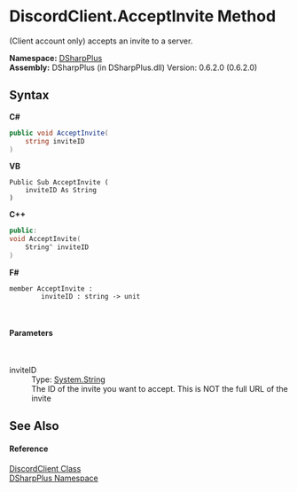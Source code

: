 # DiscordClient.AcceptInvite Method 
 

(Client account only) accepts an invite to a server.

**Namespace:**&nbsp;<a href="503971eb-de5e-a570-9922-de9500a9b1cc">DSharpPlus</a><br />**Assembly:**&nbsp;DSharpPlus (in DSharpPlus.dll) Version: 0.6.2.0 (0.6.2.0)

## Syntax

**C#**<br />
``` C#
public void AcceptInvite(
	string inviteID
)
```

**VB**<br />
``` VB
Public Sub AcceptInvite ( 
	inviteID As String
)
```

**C++**<br />
``` C++
public:
void AcceptInvite(
	String^ inviteID
)
```

**F#**<br />
``` F#
member AcceptInvite : 
        inviteID : string -> unit 

```

<br />

#### Parameters
&nbsp;<dl><dt>inviteID</dt><dd>Type: <a href="http://msdn2.microsoft.com/en-us/library/s1wwdcbf" target="_blank">System.String</a><br />The ID of the invite you want to accept. This is NOT the full URL of the invite</dd></dl>

## See Also


#### Reference
<a href="8f8cbf24-03e9-53cc-389f-2ba10a699065">DiscordClient Class</a><br /><a href="503971eb-de5e-a570-9922-de9500a9b1cc">DSharpPlus Namespace</a><br />